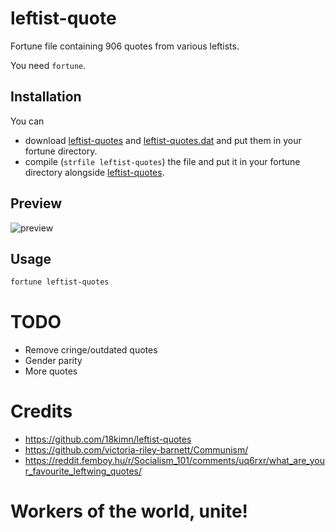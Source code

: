 # leftist-quote

Fortune file containing 906 quotes from various leftists.

You need `fortune`.

## Installation

You can
- download [leftist-quotes] and [leftist-quotes.dat] and put them in your fortune directory.
- compile (`strfile leftist-quotes`) the file and put it in your fortune directory alongside [leftist-quotes].

## Preview

![preview](https://gist.githubusercontent.com/anakojm/f6ef6eba4160d95a59cfa3d500244051/raw/c45ade5ea65449efc05058727f21352019302cf0/leftist-quote.png)

## Usage

```sh
fortune leftist-quotes
```

# TODO
- Remove cringe/outdated quotes
- Gender parity
- More quotes

# Credits

- https://github.com/18kimn/leftist-quotes
- https://github.com/victoria-riley-barnett/Communism/
- https://reddit.femboy.hu/r/Socialism_101/comments/uq6rxr/what_are_your_favourite_leftwing_quotes/

# Workers of the world, unite!


[leftist-quotes]: https://github.com/anakojm/leftist-quote/releases/download/1.0/leftist-quotes
[leftist-quotes.dat]: https://github.com/anakojm/leftist-quote/releases/download/1.0/leftist-quotes.dat
